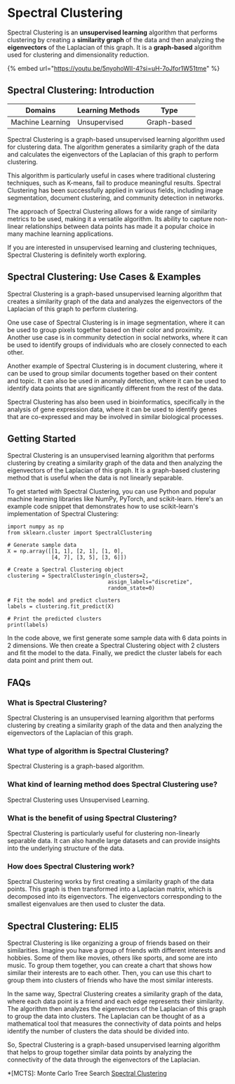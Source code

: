 # Spectral Clustering

Spectral Clustering is an **unsupervised learning** algorithm that performs clustering by creating a **similarity graph** of the data and then analyzing the **eigenvectors** of the Laplacian of this graph. It is a **graph-based** algorithm used for clustering and dimensionality reduction.

{% embed url="https://youtu.be/5nyohoWlI-4?si=uH-7oJfor1W51tme" %}

## Spectral Clustering: Introduction

| Domains          | Learning Methods | Type        |
| ---------------- | ---------------- | ----------- |
| Machine Learning | Unsupervised     | Graph-based |

Spectral Clustering is a graph-based unsupervised learning algorithm used for clustering data. The algorithm generates a similarity graph of the data and calculates the eigenvectors of the Laplacian of this graph to perform clustering.

This algorithm is particularly useful in cases where traditional clustering techniques, such as K-means, fail to produce meaningful results. Spectral Clustering has been successfully applied in various fields, including image segmentation, document clustering, and community detection in networks.

The approach of Spectral Clustering allows for a wide range of similarity metrics to be used, making it a versatile algorithm. Its ability to capture non-linear relationships between data points has made it a popular choice in many machine learning applications.

If you are interested in unsupervised learning and clustering techniques, Spectral Clustering is definitely worth exploring.

## Spectral Clustering: Use Cases & Examples

Spectral Clustering is a graph-based unsupervised learning algorithm that creates a similarity graph of the data and analyzes the eigenvectors of the Laplacian of this graph to perform clustering.

One use case of Spectral Clustering is in image segmentation, where it can be used to group pixels together based on their color and proximity. Another use case is in community detection in social networks, where it can be used to identify groups of individuals who are closely connected to each other.

Another example of Spectral Clustering is in document clustering, where it can be used to group similar documents together based on their content and topic. It can also be used in anomaly detection, where it can be used to identify data points that are significantly different from the rest of the data.

Spectral Clustering has also been used in bioinformatics, specifically in the analysis of gene expression data, where it can be used to identify genes that are co-expressed and may be involved in similar biological processes.

## Getting Started

Spectral Clustering is an unsupervised learning algorithm that performs clustering by creating a similarity graph of the data and then analyzing the eigenvectors of the Laplacian of this graph. It is a graph-based clustering method that is useful when the data is not linearly separable.

To get started with Spectral Clustering, you can use Python and popular machine learning libraries like NumPy, PyTorch, and scikit-learn. Here's an example code snippet that demonstrates how to use scikit-learn's implementation of Spectral Clustering:

```
import numpy as np
from sklearn.cluster import SpectralClustering

# Generate sample data
X = np.array([[1, 1], [2, 1], [1, 0],
              [4, 7], [3, 5], [3, 6]])

# Create a Spectral Clustering object
clustering = SpectralClustering(n_clusters=2,
                                assign_labels="discretize",
                                random_state=0)

# Fit the model and predict clusters
labels = clustering.fit_predict(X)

# Print the predicted clusters
print(labels)

```

In the code above, we first generate some sample data with 6 data points in 2 dimensions. We then create a Spectral Clustering object with 2 clusters and fit the model to the data. Finally, we predict the cluster labels for each data point and print them out.

## FAQs

### What is Spectral Clustering?

Spectral Clustering is an unsupervised learning algorithm that performs clustering by creating a similarity graph of the data and then analyzing the eigenvectors of the Laplacian of this graph.

### What type of algorithm is Spectral Clustering?

Spectral Clustering is a graph-based algorithm.

### What kind of learning method does Spectral Clustering use?

Spectral Clustering uses Unsupervised Learning.

### What is the benefit of using Spectral Clustering?

Spectral Clustering is particularly useful for clustering non-linearly separable data. It can also handle large datasets and can provide insights into the underlying structure of the data.

### How does Spectral Clustering work?

Spectral Clustering works by first creating a similarity graph of the data points. This graph is then transformed into a Laplacian matrix, which is decomposed into its eigenvectors. The eigenvectors corresponding to the smallest eigenvalues are then used to cluster the data.

## Spectral Clustering: ELI5

Spectral Clustering is like organizing a group of friends based on their similarities. Imagine you have a group of friends with different interests and hobbies. Some of them like movies, others like sports, and some are into music. To group them together, you can create a chart that shows how similar their interests are to each other. Then, you can use this chart to group them into clusters of friends who have the most similar interests.

In the same way, Spectral Clustering creates a similarity graph of the data, where each data point is a friend and each edge represents their similarity. The algorithm then analyzes the eigenvectors of the Laplacian of this graph to group the data into clusters. The Laplacian can be thought of as a mathematical tool that measures the connectivity of data points and helps identify the number of clusters the data should be divided into.

So, Spectral Clustering is a graph-based unsupervised learning algorithm that helps to group together similar data points by analyzing the connectivity of the data through the eigenvectors of the Laplacian.

\*\[MCTS]: Monte Carlo Tree Search [Spectral Clustering](https://serp.ai/spectral-clustering/)
